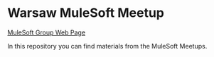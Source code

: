 # Warsaw MuleSoft Meetup

[MuleSoft Group Web Page](https://meetups.mulesoft.com/warsaw/)

In this repository you can find materials from the MuleSoft Meetups.